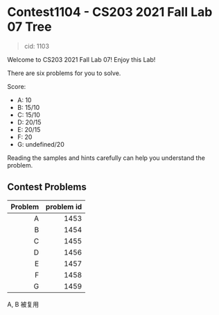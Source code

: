 # Contest1104 - CS203 2021 Fall Lab 07 Tree

> cid: 1103

Welcome to CS203 2021 Fall Lab 07! Enjoy this Lab!

There are six problems for you to solve.

Score:

- A: 10
- B: 15/10
- C: 15/10
- D: 20/15
- E: 20/15
- F: 20
- G: undefined/20

Reading the samples and hints carefully can help you understand the problem.

## Contest Problems

| Problem | problem id |
|---:|---:|
| A | 1453 |
| B | 1454 |
| C | 1455 |
| D | 1456 |
| E | 1457 |
| F | 1458 |
| G | 1459 |

A, B 被复用
